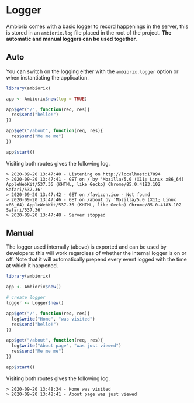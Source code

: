 # Logger

Ambiorix comes with a basic logger to record happenings in the server, this is stored in an `ambiorix.log` file placed in the root of the project. __The automatic and manual loggers can be used together.__

<!-- panels:start -->
<!-- div:title-panel -->
## Auto
<!-- div:left-panel -->

You can switch on the logging either with the `ambiorix.logger` option or when instantiating the application.

```r
library(ambiorix)

app <- Ambiorix$new(log = TRUE)

app$get("/", function(req, res){
  res$send("hello!")
})

app$get("/about", function(req, res){
  res$send("Me me me")
})

app$start()
```

<!-- div:right-panel -->

Visiting both routes gives the following log.

```
> 2020-09-20 13:47:40 - Listening on http://localhost:17094
> 2020-09-20 13:47:41 - GET on / by 'Mozilla/5.0 (X11; Linux x86_64) AppleWebKit/537.36 (KHTML, like Gecko) Chrome/85.0.4183.102 Safari/537.36'
> 2020-09-20 13:47:42 - GET on /favicon.ico - Not found
> 2020-09-20 13:47:46 - GET on /about by 'Mozilla/5.0 (X11; Linux x86_64) AppleWebKit/537.36 (KHTML, like Gecko) Chrome/85.0.4183.102 Safari/537.36'
> 2020-09-20 13:47:48 - Server stopped
```

<!-- panels:end -->


<!-- panels:start -->
<!-- div:title-panel -->
## Manual
<!-- div:left-panel -->
The logger used internally (above) is exported and can be used by developers: this will work regardless of whether the internal logger is on or off. Note that it will automatically prepend every event logged with the time at which it happened.

```r
library(ambiorix)

app <- Ambiorix$new()

# create logger
logger <- Logger$new()

app$get("/", function(req, res){
  log$write("Home", "was visited")
  res$send("hello!")
})

app$get("/about", function(req, res){
  log$write("About page", "was just viewed")
  res$send("Me me me")
})

app$start()
```
<!-- div:right-panel -->
Visiting both routes gives the following log.

```
> 2020-09-20 13:48:34 - Home was visited
> 2020-09-20 13:48:41 - About page was just viewed
```
<!-- panels:end -->

